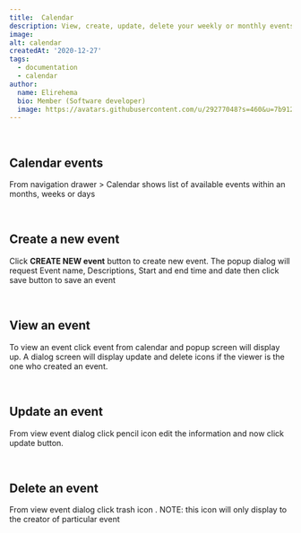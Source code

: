 ```yaml
---
title:  Calendar
description: View, create, update, delete your weekly or monthly events.
image: 
alt: calendar
createdAt: '2020-12-27'
tags:
  - documentation
  - calendar
author:
  name: Elirehema
  bio: Member (Software developer)
  image: https://avatars.githubusercontent.com/u/29277048?s=460&u=7b9129df86f037dc4fb021e22ecbf252f308e688&v=4
---
```

<br />

## Calendar events 

From navigation drawer > Calendar shows list of available events within an months, weeks or days <c-image src="calendar.png" alt="List of available events"></c-image>

<br/>

## Create a new event
Click  <strong class="button">CREATE NEW event</strong> button to create new event. The popup dialog will request Event name, Descriptions, Start and end time and date then click save button to save an event <c-image src="create_event.png" alt="Create new calendar event"></c-image>

<br/>

## View an event 

To view an event click event from calendar and popup screen will display up. A dialog screen will display update and delete icons if the viewer is the one who created an event. <c-image src="view_event.png" alt="View event details"></c-image>

<br/>

## Update an event

From view event dialog click pencil icon <icon icon="pencil"></icon> edit the information and now click update button.  <c-image src="update_event.png" alt="Update event details"></c-image>

<br/>

## Delete an event

From view event dialog click trash icon <icon icon="delete"></icon>. NOTE: this icon will only display to the creator of particular event

